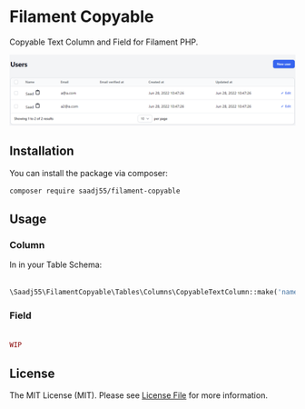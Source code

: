 # Filament Copyable

Copyable Text Column and Field for Filament PHP.

![Screenshot of Login](./filament-copyable-column.PNG)

## Installation

You can install the package via composer:

```bash
composer require saadj55/filament-copyable
```
## Usage
### Column
In in your Table Schema:

```php

\Saadj55\FilamentCopyable\Tables\Columns\CopyableTextColumn::make('name')

```
### Field

```php

WIP

```
## License

The MIT License (MIT). Please see [License File](LICENSE.md) for more information.

